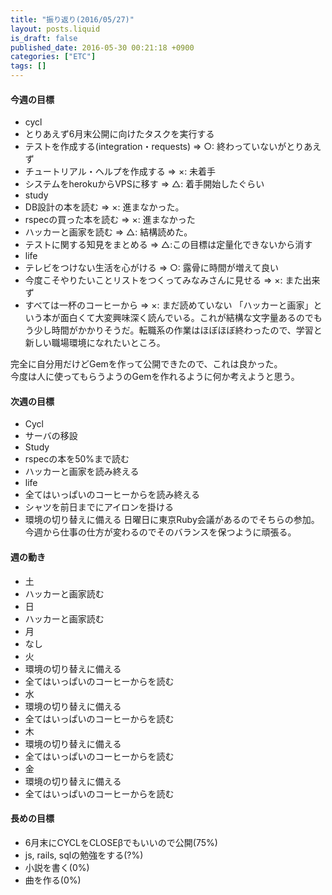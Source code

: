 ```yaml
---
title: "振り返り(2016/05/27)"
layout: posts.liquid
is_draft: false
published_date: 2016-05-30 00:21:18 +0900
categories: ["ETC"]
tags: []
---
```


#### 今週の目標
- cycl
- とりあえず6月末公開に向けたタスクを実行する
- テストを作成する(integration・requests) =\> ○: 終わっていないがとりあえず
- チュートリアル・ヘルプを作成する =\> ×: 未着手
- システムをherokuからVPSに移す =\> △: 着手開始したぐらい
- study
- DB設計の本を読む =\> ×: 進まなかった。
- rspecの買った本を読む =\> ×: 進まなかった
- ハッカーと画家を読む =\> △: 結構読めた。
- テストに関する知見をまとめる =\> △:この目標は定量化できないから消す
- life
- テレビをつけない生活を心がける =\> ○: 露骨に時間が増えて良い
- 今度こそやりたいことリストをつくってみなみさんに見せる =\> ×: また出来ず
- すべては一杯のコーヒーから =\> ×: まだ読めていない
「ハッカーと画家」という本が面白くて大変興味深く読んでいる。これが結構な文字量あるのでもう少し時間がかかりそうだ。転職系の作業はほぼほぼ終わったので、学習と新しい職場環境になれたいところ。

完全に自分用だけどGemを作って公開できたので、これは良かった。  
今度は人に使ってもらうようのGemを作れるように何か考えようと思う。

#### 次週の目標
- Cycl
- サーバの移設
- Study
- rspecの本を50%まで読む
- ハッカーと画家を読み終える
- life
- 全てはいっぱいのコーヒーからを読み終える
- シャツを前日までにアイロンを掛ける
- 環境の切り替えに備える
日曜日に東京Ruby会議があるのでそちらの参加。  
今週から仕事の仕方が変わるのでそのバランスを保つように頑張る。

#### 週の動き
- 土
- ハッカーと画家読む
- 日
- ハッカーと画家読む
- 月
- なし
- 火
- 環境の切り替えに備える
- 全てはいっぱいのコーヒーからを読む
- 水
- 環境の切り替えに備える
- 全てはいっぱいのコーヒーからを読む
- 木
- 環境の切り替えに備える
- 全てはいっぱいのコーヒーからを読む
- 金
- 環境の切り替えに備える
- 全てはいっぱいのコーヒーからを読む
#### 長めの目標
- 6月末にCYCLをCLOSEβでもいいので公開(75%)
- js, rails, sqlの勉強をする(?%)
- 小説を書く(0%)
- 曲を作る(0%)

